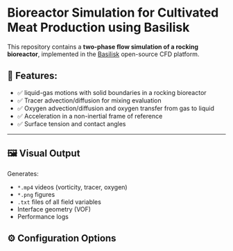 # Bioreactor Simulation for Cultivated Meat Production using Basilisk

This repository contains a **two-phase flow simulation of a rocking bioreactor**, implemented in the [Basilisk](http://basilisk.fr/) open-source CFD platform.

## 📌 Features:
- ✅ liquid-gas motions with solid boundaries in a rocking bioreactor
- ✅ Tracer advection/diffusion for mixing evaluation
- ✅ Oxygen advection/diffusion and oxygen transfer from gas to liquid 
- ✅ Acceleration in a non-inertial frame of reference
- ✅ Surface tension and contact angles  

---

## 🖼️ Visual Output

Generates:
- `*.mp4` videos (vorticity, tracer, oxygen)
- `*.png` figures
- `.txt` files of all field variables
- Interface geometry (VOF)
- Performance logs


## ⚙️ Configuration Options



